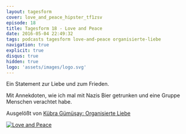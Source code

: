 ```yaml
---
layout: tagesform
cover: love_and_peace_hipster_tf1zsv
episode: 18
title: Tagesform 18 - Love and Peace
date: 2016-05-04 22:49:32
tags: podcasts tagesform love-and-peace organisierte-liebe
navigation: true
explicit: true
disqus: true
hidden: true
logo: 'assets/images/logo.svg'
---
```


Ein Statement zur Liebe und zum Frieden.

<!-- more -->

Mit Annekdoten, wie ich mal mit Nazis Bier getrunken
und eine Gruppe Menschen verachtet habe.

Ausgelößt von [Kübra Gümüşay: Organisierte Liebe](https://www.youtube.com/watch?v=BNLhT5hZaV8)

[![Love and Peace](http://love-and-peace.github.io/love-and-peace/badges/karma/v1.0-karma1.svg)](https://github.com/love-and-peace/love-and-peace/blob/master/versions/karma/v1.0-karma1/de.md)
